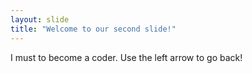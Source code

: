 ```yaml
---
layout: slide
title: "Welcome to our second slide!"
---
```

I must to become a coder.
Use the left arrow to go back!
